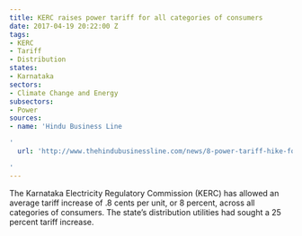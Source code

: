 ```yaml
---
title: KERC raises power tariff for all categories of consumers
date: 2017-04-19 20:22:00 Z
tags:
- KERC
- Tariff
- Distribution
states:
- Karnataka
sectors:
- Climate Change and Energy
subsectors:
- Power
sources:
- name: 'Hindu Business Line

'
  url: 'http://www.thehindubusinessline.com/news/8-power-tariff-hike-for-all-categories-of-consumers-in-karnataka/article9629593.ece

'
---
```


The Karnataka Electricity Regulatory Commission (KERC) has allowed an average tariff increase of .8 cents per unit, or 8 percent, across all categories of consumers. The state’s distribution utilities had sought a 25 percent tariff increase.
